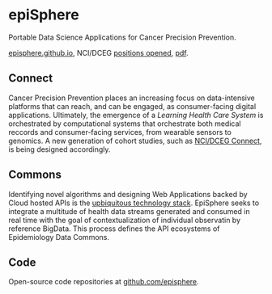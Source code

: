 # epiSphere
Portable Data Science Applications for Cancer Precision Prevention.

[episphere.github.io](https://episphere.github.io), NCI/DCEG [positions opened](https://dceg.cancer.gov/fellowship-training/become-a-fellow/research-training-areas/data-science-fellowships), [pdf](https://episphere.github.io/AD-Hire-Flyer-DCEG-Data%20Science-March2019.pdf).

## Connect
Cancer Precision Prevention places an increasing focus on data-intensive platforms that can reach, and can be engaged, as consumer-facing digital applications. Ultimately, the emergence of a *Learning Health Care System* is orchestrated by computational systems that orchestrate both medical reccords and consumer-facing services, from wearable sensors to genomics. A new generation of cohort studies, such as [NCI/DCEG Connect](https://dceg.cancer.gov/research/who-we-study/cohorts/connect), is being designed accordingly. 

## Commons
Identifying novel algorithms and designing Web Applications backed by Cloud hosted APIs is the [upbiquitous technology stack](https://cloud4bio.github.io). EpiSphere seeks to integrate a multitude of health data streams generated and consumed in real time with the goal of contextualization of individual observatin by reference BigData. This process defines the API ecosystems of Epidemiology Data Commons.

## Code
Open-source code repositories at [github.com/episphere](https://github.com/episphere/).
